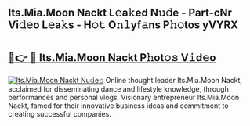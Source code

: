 ## Its.Mia.Moon Nackt L𝚎a𝚔ed N𝚞𝚍e - Part-cNr Vi𝚍𝚎o L𝚎a𝚔s - H𝚘𝚝 O𝚗𝚕yf𝚊ns P𝚑𝚘tos yVYRX

# <h2><a href="http://kf6kev.oniu.top/?m=Its.Mia.Moon+Nackt">🔗👉 🔴 Its.Mia.Moon Nackt P𝚑ot𝚘𝚜 V𝚒d𝚎o</a></h2>

[![Its.Mia.Moon Nackt Nu𝚍e𝚜](https://i.imgur.com/0qMVB7G.gif)](http://kf6kev.oniu.top/?m=Its.Mia.Moon+Nackt)
Online thought leader Its.Mia.Moon Nackt, acclaimed for disseminating dance and lifestyle knowledge, through performances and personal vlogs. Visionary entrepreneur Its.Mia.Moon Nackt, famed for their innovative business ideas and commitment to creating successful companies.  
